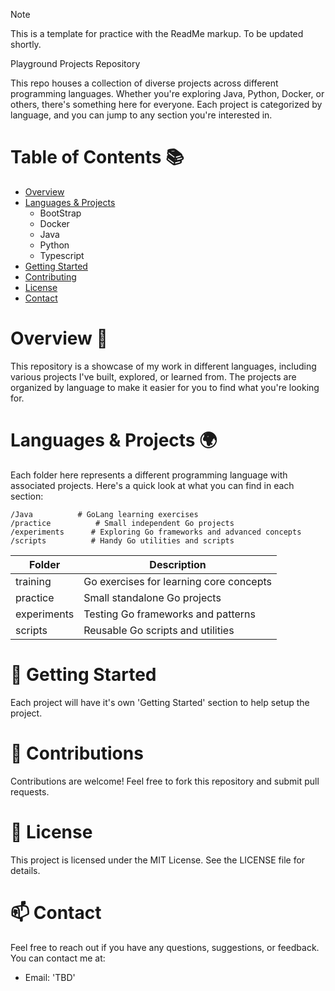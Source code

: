 > [!NOTE]
> This is a template for practice with the ReadMe markup. To be updated shortly. 

Playground Projects Repository

This repo houses a collection of diverse projects across different programming languages. Whether you're exploring Java, Python, Docker, or others, there's something here for everyone. Each project is categorized by language, and you can jump to any section you're interested in.

# Table of Contents 📚
- [Overview](overview)
- [Languages & Projects](language-&-projects)
  - BootStrap
  - Docker
  - Java
  - Python
  - Typescript
- [Getting Started](getting-started)
- [Contributing](contributing)
- [License](license)
- [Contact](contact)

# Overview 📝
This repository is a showcase of my work in different languages, including various projects I've built, explored, or learned from. The projects are organized by language to make it easier for you to find what you're looking for.

# Languages & Projects 🌍
Each folder here represents a different programming language with associated projects. Here's a quick look at what you can find in each section:

```
/Java          # GoLang learning exercises
/practice          # Small independent Go projects
/experiments      # Exploring Go frameworks and advanced concepts
/scripts          # Handy Go utilities and scripts
```

| Folder | Description |
| --- | --- |
| training | Go exercises for learning core concepts |
| practice | Small standalone Go projects |
| experiments | Testing Go frameworks and patterns |
| scripts | Reusable Go scripts and utilities |

# 🚀 Getting Started
Each project will have it's own 'Getting Started' section to help setup the project.

# 🤝 Contributions
Contributions are welcome! Feel free to fork this repository and submit pull requests.

# 📜 License
This project is licensed under the MIT License. See the LICENSE file for details.

# 📫 Contact
Feel free to reach out if you have any questions, suggestions, or feedback. You can contact me at:
- Email: 'TBD'

